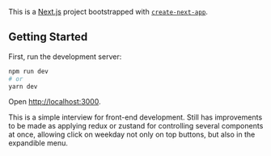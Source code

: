 This is a [Next.js](https://nextjs.org/) project bootstrapped with [`create-next-app`](https://github.com/vercel/next.js/tree/canary/packages/create-next-app).

## Getting Started

First, run the development server:

```bash
npm run dev
# or
yarn dev
```

Open [http://localhost:3000](http://localhost:3000).


This is a simple interview for front-end development. Still has improvements to be made as applying redux or zustand for controlling several components at once, allowing click on weekday not only on top buttons, but also in the expandible menu.